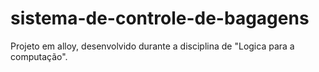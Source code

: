# sistema-de-controle-de-bagagens
Projeto em alloy, desenvolvido durante a disciplina de "Logica para a computação".
